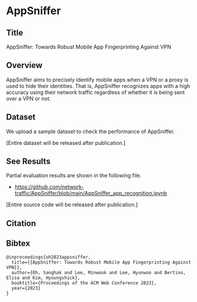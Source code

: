 # AppSniffer

## Title
AppSniffer: Towards Robust Mobile App Fingerprinting Against VPN

## Overview
AppSniffer aims to precisely identify mobile apps when a VPN or a proxy is used to hide their identities. That is, AppSniffer recognizes apps with a high accuracy using their network traffic regardless of whether it is being sent over a VPN or not.

## Dataset
We upload a sample dataset to check the performance of AppSniffer. 

[Entire dataset will be released after publication.]

## See Results
Partial evaluation results are shown in the following file.

* https://github.com/network-traffic/AppSniffer/blob/main/AppSniffer_app_recognition.ipynb

[Entire source code will be released after publication.]

## Citation

## Bibtex
```
@inproceedings{oh2023appsniffer,
  title={{AppSniffer: Towards Robust Mobile App Fingerprinting Against VPN}},
  author={Oh, Sanghak and Lee, Minwook and Lee, Hyunwoo and Bertino, Elisa and Kim, Hyoungshick},
  booktitle={Proceedings of the ACM Web Conference 2023},
  year={2023}
}
```
